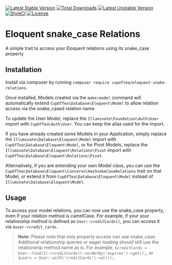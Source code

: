 [![Latest Stable Version](https://poser.pugx.org/cupoftea/eloquent-snake-relations/version.svg)](https://packagist.org/packages/cupoftea/eloquent-snake-relations) [![Total Downloads](https://poser.pugx.org/cupoftea/eloquent-snake-relations/d/total.svg)](https://packagist.org/packages/cupoftea/cupoftea/eloquent-snake-relations) [![Latest Unstable Version](https://poser.pugx.org/cupoftea/eloquent-snake-relations/v/unstable.svg)](https://packagist.org/packages/cupoftea/eloquent-snake-relations)
[![StyleCI](https://styleci.io/repos/186055024/shield?style=flat)](https://styleci.io/repos/186055024)
[![License](https://poser.pugx.org/cupoftea/eloquent-snake-relations/license)](https://packagist.org/packages/eloquent-snake-relations/fluent)

# Eloquent snake_case Relations

A simple trait to access your Eloquent relations using its snake_case property

## Installation

Install via composer by running `composer require cupoftea/eloquent-snake-relations`.

Once installed, Models created via the `make:model` command will automatically extend `CupOfTea\Database\Eloquent\Model` to allow relation access via the snake_cased relation name.

To update the User Model, replace the `Illuminate\Foundation\Auth\User` import with `CupOfTea\Auth\User`. You can keep the alias used for the import.

If you have already created some Models in your Application, simply replace the `Illuminate\Database\Eloquent\Model` import with `CupOfTea\Database\Eloquent\Model`, or for Pivot Models, replace the `Illuminate\Database\Eloquent\Relations\Pivot` import with `CupOfTea\Database\Eloquent\Relations\Pivot`.

Alternatively, if you are extending your own Model class, you can use the `CupOfTea\Database\Eloquent\Concerns\HasSnakeCaseRelations` trait on that Model, or extend it from `CupOfTea\Database\Eloquent\Model` instead of `Illuminate\Database\Eloquent\Model`.

## Usage

To access your model relations, you can now use the snake_case property, even if your relation method is camelCase. For example, if your your relationship method is defined as `User::creditCards()`, you can access it via `$user->credit_cards`.

> **Note**: Please note that only property access can use snake_case. Additional relationship queries or eager loading should still use the relationship method name as is. For example, `$creditCards = User::find(1)->creditCards()->orderBy('expires')->get();`, or `$users = User::with('creditCards')->all();`
